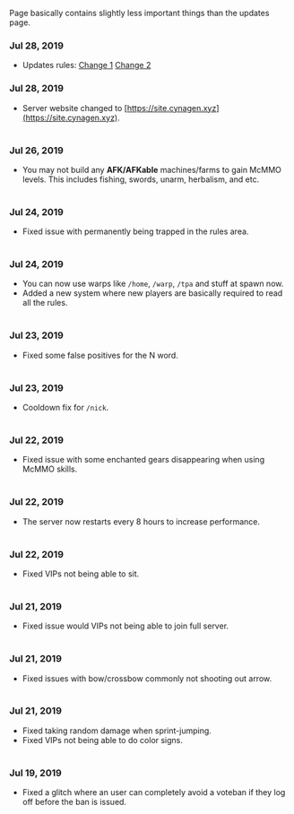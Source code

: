 Page basically contains slightly less important things than the updates page.

### Jul 28, 2019
- Updates rules: [Change 1](https://github.com/Kyrobi/Cynagen/commit/461c4229d8c3455873597f6b0f6280f78f624cc8#diff-28e8d561bafb1ffaaf075122f9556943) [Change 2](https://github.com/Kyrobi/Cynagen/commit/693f98dd81e6c226d4ec2565ed11a3d592b31c53#diff-28e8d561bafb1ffaaf075122f9556943)

### Jul 28, 2019
- Server website changed to [https://site.cynagen.xyz](https://site.cynagen.xyz). <br><br>

### Jul 26, 2019
- You may not build any **AFK/AFKable** machines/farms to gain McMMO levels. This includes fishing, swords, unarm, herbalism, and etc. <br><br>

### Jul 24, 2019
- Fixed issue with permanently being trapped in the rules area. <br><br>

### Jul 24, 2019
- You can now use warps like `/home`, `/warp`, `/tpa` and stuff at spawn now.
- Added a new system where new players are basically required to read all the rules.<br><br>

### Jul 23, 2019
- Fixed some false positives for the N word. <br><br>

### Jul 23, 2019
- Cooldown fix for `/nick`. <br><br>

### Jul 22, 2019
- Fixed issue with some enchanted gears disappearing when using McMMO skills. <br><br>

### Jul 22, 2019
- The server now restarts every 8 hours to increase performance. <br><br>

### Jul 22, 2019
- Fixed VIPs not being able to sit. <br><br>

### Jul 21, 2019
- Fixed issue would VIPs not being able to join full server. <br><br>

### Jul 21, 2019
- Fixed issues with bow/crossbow commonly not shooting out arrow. <br><br>

### Jul 21, 2019
- Fixed taking random damage when sprint-jumping.
- Fixed VIPs not being able to do color signs.<br><br>

### Jul 19, 2019
- Fixed a glitch where an user can completely avoid a voteban if they log off before the ban is issued. <br><br>
